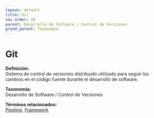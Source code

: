 ```yaml
---
layout: default
title: Git
nav_order: 28
parent: Desarrollo de Software / Control de Versiones
grand_parent: Taxonomía
---
```


# Git

**Definición:**  
Sistema de control de versiones distribuido utilizado para seguir los cambios en el código fuente durante el desarrollo de software.

**Taxonomía:**  
Desarrollo de Software / Control de Versiones

**Términos relacionados:**  
[Pipeline](https://maleniski.github.io/diccionario-angl-tec-mx/docs/taxonomia/desarrollo--de--software--/--control--de--versiones/pipeline.html), [Framework](https://maleniski.github.io/diccionario-angl-tec-mx/docs/taxonomia/desarrollo--de--software--/--control--de--versiones/framework.html)
